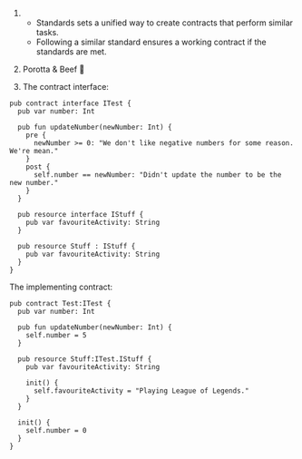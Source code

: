 1.  * Standards sets a unified way to create contracts that perform similar tasks. 
    * Following a similar standard ensures a working contract if the standards are met.
    
2.  Porotta & Beef 🤤

3.  The contract interface:

```
pub contract interface ITest {
  pub var number: Int
  
  pub fun updateNumber(newNumber: Int) {
    pre {
      newNumber >= 0: "We don't like negative numbers for some reason. We're mean."
    }
    post {
      self.number == newNumber: "Didn't update the number to be the new number."
    }
  }

  pub resource interface IStuff {
    pub var favouriteActivity: String
  }

  pub resource Stuff : IStuff {
    pub var favouriteActivity: String
  }
}
```

The implementing contract:

```
pub contract Test:ITest {
  pub var number: Int
  
  pub fun updateNumber(newNumber: Int) {
    self.number = 5
  }

  pub resource Stuff:ITest.IStuff {
    pub var favouriteActivity: String

    init() {
      self.favouriteActivity = "Playing League of Legends."
    }
  }

  init() {
    self.number = 0
  }
}

```

